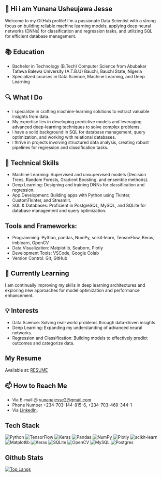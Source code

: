 ## 👋 Hi i am Yunana Usheujawa Jesse 

Welcome to my GitHub profile! I'm a passionate Data Scientist with a strong focus on building reliable machine learning models, applying deep neural networks (DNNs) for classification and regression tasks, and utilizing SQL for efficient database management. 

## 📚 Education
- Bachelor in Technology (B.Tech) Computer Science from Abubakar Tafawa Balewa University (A.T.B.U) Bauchi, Bauchi State, Nigeria
- Specialized courses in Data Science, Machine Learning, and Deep Learning


## 🔍 What I Do
- I specialize in crafting machine-learning solutions to extract valuable insights from data.
- My expertise lies in developing predictive models and leveraging advanced deep-learning techniques to solve complex problems.
- I have a solid background in SQL for database management, query optimization, and working with relational databases.
- I thrive in projects involving structured data analysis, creating robust pipelines for regression and classification tasks.

## 🔧 Technical Skills
- Machine Learning: Supervised and unsupervised models (Decision Trees, Random Forests, Gradient Boosting, and ensemble methods).
- Deep Learning: Designing and training DNNs for classification and regression.
- App Development: Building apps with Python using Tkinter, CustomTkinter, and Streamlit.
- SQL & Databases: Proficient in PostgreSQL, MySQL, and SQLite for database management and query optimization.

## Tools and Frameworks:
- Programming: Python, pandas, NumPy, scikit-learn, TensorFlow, Keras, imblearn, OpenCV
- Data Visualization: Matplotlib, Seaborn, Plotly
- Development Tools: VSCode, Google Colab
- Version Control: Git, GitHub

## 🌱 Currently Learning
I am continually improving my skills in deep learning architectures and exploring new approaches for model optimization and performance enhancement.

## 💡 Interests
- Data Science: Solving real-world problems through data-driven insights.
- Deep Learning: Expanding my understanding of advanced neural networks.
- Regression and Classification: Building models to effectively predict outcomes and categorize data.

## My Resume
Available at: [RESUME](https://drive.google.com/file/d/1-jRhnL99j_EgCReKDBpJH7tbArKfSMFD/view?usp=sharing)

## 📫 How to Reach Me
- Via E-mail @ yunanajesse2@gmail.com
- Phone Number +234-703-144-815-6, +234-703-469-344-1
- Via [LinkedIn](https://www.linkedin.com/in/yunana-usheujawa-jesse-b02a9622a/).

## Tech Stack
![Python](https://img.shields.io/badge/python-3670A0?style=for-the-badge&logo=python&logoColor=ffdd54) ![TensorFlow](https://img.shields.io/badge/TensorFlow-%23FF6F00.svg?style=for-the-badge&logo=TensorFlow&logoColor=white) ![Keras](https://img.shields.io/badge/Keras-%23D00000.svg?style=for-the-badge&logo=Keras&logoColor=white) ![Pandas](https://img.shields.io/badge/pandas-%23150458.svg?style=for-the-badge&logo=pandas&logoColor=white) ![NumPy](https://img.shields.io/badge/numpy-%23013243.svg?style=for-the-badge&logo=numpy&logoColor=white) ![Plotly](https://img.shields.io/badge/Plotly-%233F4F75.svg?style=for-the-badge&logo=plotly&logoColor=white) ![scikit-learn](https://img.shields.io/badge/scikit--learn-%23F7931E.svg?style=for-the-badge&logo=scikit-learn&logoColor=white) ![Matplotlib](https://img.shields.io/badge/Matplotlib-%23ffffff.svg?style=for-the-badge&logo=Matplotlib&logoColor=black) ![Keras](https://img.shields.io/badge/Keras-%23D00000.svg?style=for-the-badge&logo=Keras&logoColor=white) 
![SQLite](https://img.shields.io/badge/sqlite-%2307405e.svg?style=for-the-badge&logo=sqlite&logoColor=white) ![OpenCV](https://img.shields.io/badge/opencv-%23white.svg?style=for-the-badge&logo=opencv&logoColor=white) ![MySQL](https://img.shields.io/badge/mysql-4479A1.svg?style=for-the-badge&logo=mysql&logoColor=white) ![Postgres](https://img.shields.io/badge/postgres-%23316192.svg?style=for-the-badge&logo=postgresql&logoColor=white)

## Github Stats
[![Top Langs](https://github-readme-stats.vercel.app/api/top-langs/?username=yunanajesse211&layout=donut-vertical)](https://github.com/anuraghazra/github-readme-stats) </br>





